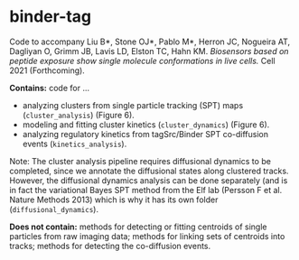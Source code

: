 # binder-tag

Code to accompany Liu B*, Stone OJ*, Pablo M*, Herron JC, Nogueira AT, Dagliyan O, Grimm JB, Lavis LD, Elston TC, Hahn KM. <i> Biosensors based on peptide exposure show single molecule conformations in live cells. </i> Cell 2021 (Forthcoming).

__Contains:__ code for ...
- analyzing clusters from single particle tracking (SPT) maps (`cluster_analysis`) (Figure 6).
- modeling and fitting cluster kinetics (`cluster_dynamics`) (Figure 6).
- analyzing regulatory kinetics from tagSrc/Binder SPT co-diffusion events (`kinetics_analysis`).

Note: The cluster analysis pipeline requires diffusional dynamics to be completed, since we annotate the diffusional states along clustered tracks. However, the diffusional dynamics analysis can be done separately (and is in fact the variational Bayes SPT method from the Elf lab (Persson F et al. Nature Methods 2013) which is why it has its own folder (`diffusional_dynamics`).

__Does not contain:__ methods for detecting or fitting centroids of single particles from raw imaging data; methods for linking sets of centroids into tracks; methods for detecting the co-diffusion events.
